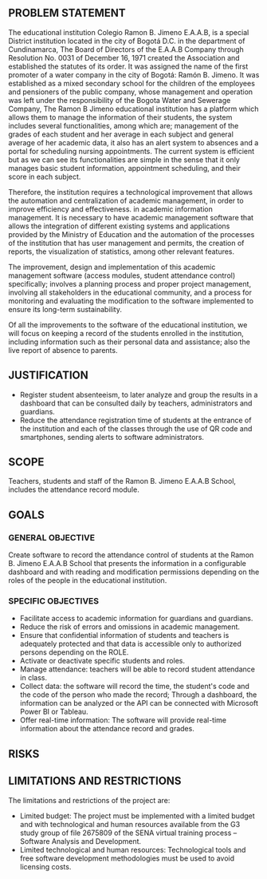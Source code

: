 ## PROBLEM STATEMENT

The educational institution Colegio Ramon B. Jimeno E.A.A.B, is a special
District institution located in the city of Bogotá D.C. in the department of
Cundinamarca, The Board of Directors of the E.A.A.B Company through Resolution
No. 0031 of December 16, 1971 created the Association and established the
statutes of its order. It was assigned the name of the first promoter of a water
company in the city of Bogotá: Ramón B. Jimeno. It was established as a mixed
secondary school for the children of the employees and pensioners of the public
company, whose management and operation was left under the responsibility of the
Bogota Water and Sewerage Company, The Ramon B Jimeno educational institution
has a platform which allows them to manage the information of their students,
the system includes several functionalities, among which are; management of the
grades of each student and her average in each subject and general average of
her academic data, it also has an alert system to absences and a portal for
scheduling nursing appointments. The current system is efficient but as we can
see its functionalities are simple in the sense that it only manages basic
student information, appointment scheduling, and their score in each subject.

Therefore, the institution requires a technological improvement that allows the
automation and centralization of academic management, in order to improve
efficiency and effectiveness. in academic information management. It is
necessary to have academic management software that allows the integration of
different existing systems and applications provided by the Ministry of
Education and the automation of the processes of the institution that has user
management and permits, the creation of reports, the visualization of
statistics, among other relevant features.

The improvement, design and implementation of this academic management software
(access modules, student attendance control) specifically; involves a planning
process and proper project management, involving all stakeholders in the
educational community, and a process for monitoring and evaluating the
modification to the software implemented to ensure its long-term sustainability.

Of all the improvements to the software of the educational institution, we will
focus on keeping a record of the students enrolled in the institution, including
information such as their personal data and assistance; also the live report of
absence to parents.

## JUSTIFICATION

- Register student absenteeism, to later analyze and group the results in a
  dashboard that can be consulted daily by teachers, administrators and
  guardians.
- Reduce the attendance registration time of students at the entrance of the
  institution and each of the classes through the use of QR code and
  smartphones, sending alerts to software administrators.

## SCOPE

Teachers, students and staff of the Ramon B. Jimeno E.A.A.B School, includes the
attendance record module.

## GOALS

### GENERAL OBJECTIVE

Create software to record the attendance control of students at the Ramon B.
Jimeno E.A.A.B School that presents the information in a configurable dashboard
and with reading and modification permissions depending on the roles of the
people in the educational institution.

### SPECIFIC OBJECTIVES

- Facilitate access to academic information for guardians and guardians.
- Reduce the risk of errors and omissions in academic management.
- Ensure that confidential information of students and teachers is adequately
  protected and that data is accessible only to authorized persons depending on
  the ROLE.
- Activate or deactivate specific students and roles.
- Manage attendance: teachers will be able to record student attendance in
  class.
- Collect data: the software will record the time, the student's code and the
  code of the person who made the record; Through a dashboard, the information
  can be analyzed or the API can be connected with Microsoft Power BI or
  Tableau.
- Offer real-time information: The software will provide real-time information
  about the attendance record and grades.

## RISKS

## LIMITATIONS AND RESTRICTIONS

The limitations and restrictions of the project are:

- Limited budget: The project must be implemented with a limited budget and with
  technological and human resources available from the G3 study group of file
  2675809 of the SENA virtual training process – Software Analysis and
  Development.
- Limited technological and human resources: Technological tools and free
  software development methodologies must be used to avoid licensing costs.
